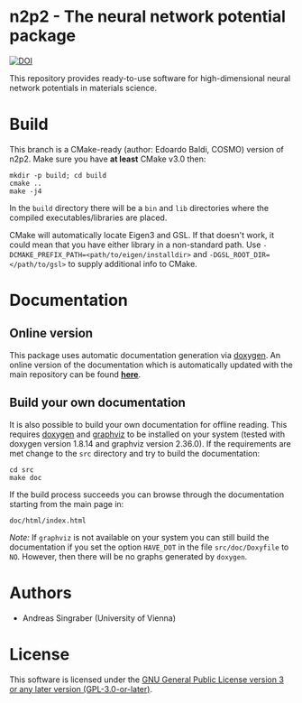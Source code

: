 n2p2 - The neural network potential package
===========================================

[![DOI](https://zenodo.org/badge/142296892.svg)](https://zenodo.org/badge/latestdoi/142296892)

This repository provides ready-to-use software for high-dimensional neural
network potentials in materials science.

# Build

This branch is a CMake-ready (author: Edoardo Baldi, COSMO) version of n2p2. Make sure you have **at least** CMake v3.0 then:

```
mkdir -p build; cd build
cmake ..
make -j4
```

In the `build` directory there will be a `bin` and `lib` directories where the compiled executables/libraries are placed.

CMake will automatically locate Eigen3 and GSL. If that doesn't work, it could mean that you have either library in a non-standard path. Use `-DCMAKE_PREFIX_PATH=<path/to/eigen/installdir>` and `-DGSL_ROOT_DIR=</path/to/gsl>` to supply additional info to CMake.

# Documentation

## Online version
This package uses automatic documentation generation via
[doxygen](http://www.stack.nl/~dimitri/doxygen/). An online version of the
documentation which is automatically updated with the main repository can be
found [__here__](http://compphysvienna.github.io/n2p2).

## Build your own documentation
It is also possible to build your own documentation for offline reading. This
requires [doxygen](http://www.stack.nl/~dimitri/doxygen/) and
[graphviz](https://www.graphviz.org/) to be installed on your system (tested
with doxygen version 1.8.14 and graphviz version 2.36.0). If the requirements
are met change to the `src` directory and try to build the documentation:
```
cd src
make doc
```
If the build process succeeds you can browse through the documentation starting
from the main page in:
```
doc/html/index.html
```
_Note:_ If `graphviz` is not available on your system you can still build the
documentation if you set the option `HAVE_DOT` in the file `src/doc/Doxyfile` to
`NO`. However, then there will be no graphs generated by `doxygen`.

# Authors

 - Andreas Singraber (University of Vienna)

# License

This software is licensed under the [GNU General Public License version 3 or any later version (GPL-3.0-or-later)](https://www.gnu.org/licenses/gpl.txt).
